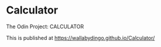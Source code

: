 # Calculator
The Odin Project: CALCULATOR

This is published at https://wallabydingo.github.io/Calculator/
